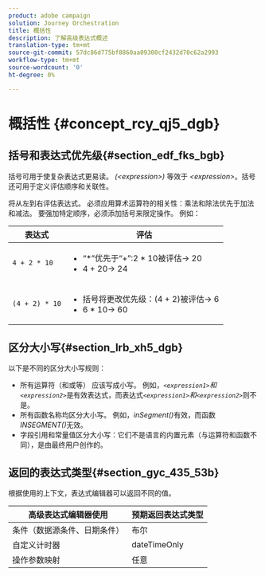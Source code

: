 ```yaml
---
product: adobe campaign
solution: Journey Orchestration
title: 概括性
description: 了解高级表达式概述
translation-type: tm+mt
source-git-commit: 57dc86d775bf8860aa09300cf2432d70c62a2993
workflow-type: tm+mt
source-wordcount: '0'
ht-degree: 0%

---
```



# 概括性 {#concept_rcy_qj5_dgb}

## 括号和表达式优先级{#section_edf_fks_bgb}

括号可用于使复杂表达式更易读。 _(&lt;expression>)_ 等效于 _&lt;expression>_。括号还可用于定义评估顺序和关联性。

将从左到右评估表达式。 必须应用算术运算符的相关性：乘法和除法优先于加法和减法。 要强加特定顺序，必须添加括号来限定操作。 例如：

<!--```5 + 2 * 10 = 25, and (5 + 2) * 10 = 70```-->

| 表达式 | 评估 |
|--- |--- |
| `4 + 2 * 10` | <ul><li>“*”优先于“+”:2 * 10被评估→ 20</li><li>4 + 20→ 24</li></ul> |
| `(4 + 2) * 10` | <ul><li>括号将更改优先级：(4 + 2)被评估→ 6</li><li> 6 * 10→ 60</li></ul> |

## 区分大小写{#section_lrb_xh5_dgb}

以下是不同的区分大小写规则：

* 所有运算符（和或等） 应该写成小写。 例如，_`<expression1>`和`<expression2>`_&#x200B;是有效表达式，而表达式&#x200B;_`<expression1>`和`<expression2>`_&#x200B;则不是。
* 所有函数名称均区分大小写。 例如，_inSegment()_&#x200B;有效，而函数&#x200B;_INSEGMENT()_&#x200B;无效。
* 字段引用和常量值区分大小写：它们不是语言的内置元素（与运算符和函数不同），是由最终用户创作的。

## 返回的表达式类型{#section_gyc_435_53b}

根据使用的上下文，表达式编辑器可以返回不同的值。

| 高级表达式编辑器使用 | 预期返回表达式类型 |
|--- |--- |
| 条件（数据源条件、日期条件） | 布尔 |
| 自定义计时器 | dateTimeOnly |
| 操作参数映射 | 任意 |
